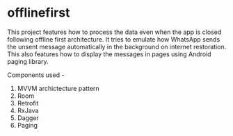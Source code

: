 # offlinefirst

This project features how to process the data even when the app is closed following offline first architecture. It tries to emulate how WhatsApp sends the unsent message automatically in the background on internet restoration. This also features how to display the messages in pages using Android paging library.

Components used - 
1. MVVM archictecture pattern
2. Room
3. Retrofit
4. RxJava
5. Dagger
6. Paging
